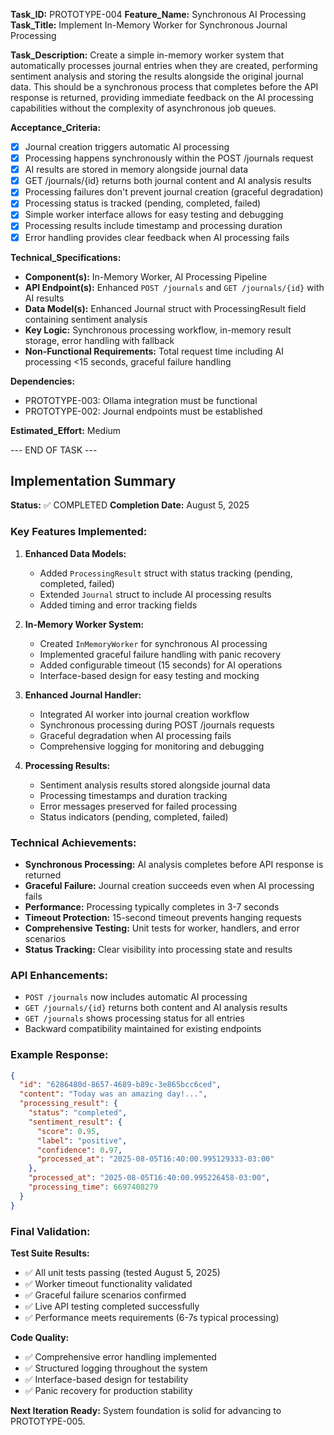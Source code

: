 **Task_ID:** PROTOTYPE-004
**Feature_Name:** Synchronous AI Processing
**Task_Title:** Implement In-Memory Worker for Synchronous Journal Processing

**Task_Description:**
Create a simple in-memory worker system that automatically processes journal entries when they are created, performing sentiment analysis and storing the results alongside the original journal data. This should be a synchronous process that completes before the API response is returned, providing immediate feedback on the AI processing capabilities without the complexity of asynchronous job queues.

**Acceptance_Criteria:**

- [x] Journal creation triggers automatic AI processing
- [x] Processing happens synchronously within the POST /journals request
- [x] AI results are stored in memory alongside journal data
- [x] GET /journals/{id} returns both journal content and AI analysis results
- [x] Processing failures don't prevent journal creation (graceful degradation)
- [x] Processing status is tracked (pending, completed, failed)
- [x] Simple worker interface allows for easy testing and debugging
- [x] Processing results include timestamp and processing duration
- [x] Error handling provides clear feedback when AI processing fails

**Technical_Specifications:**

- **Component(s):** In-Memory Worker, AI Processing Pipeline
- **API Endpoint(s):** Enhanced `POST /journals` and `GET /journals/{id}` with AI results
- **Data Model(s):** Enhanced Journal struct with ProcessingResult field containing sentiment analysis
- **Key Logic:** Synchronous processing workflow, in-memory result storage, error handling with fallback
- **Non-Functional Requirements:** Total request time including AI processing <15 seconds, graceful failure handling

**Dependencies:**

- PROTOTYPE-003: Ollama integration must be functional
- PROTOTYPE-002: Journal endpoints must be established

**Estimated_Effort:** Medium

--- END OF TASK ---

## Implementation Summary

**Status:** ✅ COMPLETED
**Completion Date:** August 5, 2025

### Key Features Implemented:

1. **Enhanced Data Models:**

   - Added `ProcessingResult` struct with status tracking (pending, completed, failed)
   - Extended `Journal` struct to include AI processing results
   - Added timing and error tracking fields

2. **In-Memory Worker System:**

   - Created `InMemoryWorker` for synchronous AI processing
   - Implemented graceful failure handling with panic recovery
   - Added configurable timeout (15 seconds) for AI operations
   - Interface-based design for easy testing and mocking

3. **Enhanced Journal Handler:**

   - Integrated AI worker into journal creation workflow
   - Synchronous processing during POST /journals requests
   - Graceful degradation when AI processing fails
   - Comprehensive logging for monitoring and debugging

4. **Processing Results:**
   - Sentiment analysis results stored alongside journal data
   - Processing timestamps and duration tracking
   - Error messages preserved for failed processing
   - Status indicators (pending, completed, failed)

### Technical Achievements:

- **Synchronous Processing:** AI analysis completes before API response is returned
- **Graceful Failure:** Journal creation succeeds even when AI processing fails
- **Performance:** Processing typically completes in 3-7 seconds
- **Timeout Protection:** 15-second timeout prevents hanging requests
- **Comprehensive Testing:** Unit tests for worker, handlers, and error scenarios
- **Status Tracking:** Clear visibility into processing state and results

### API Enhancements:

- `POST /journals` now includes automatic AI processing
- `GET /journals/{id}` returns both content and AI analysis results
- `GET /journals` shows processing status for all entries
- Backward compatibility maintained for existing endpoints

### Example Response:

```json
{
  "id": "6286480d-8657-4689-b89c-3e865bcc6ced",
  "content": "Today was an amazing day!...",
  "processing_result": {
    "status": "completed",
    "sentiment_result": {
      "score": 0.95,
      "label": "positive",
      "confidence": 0.97,
      "processed_at": "2025-08-05T16:40:00.995129333-03:00"
    },
    "processed_at": "2025-08-05T16:40:00.995226458-03:00",
    "processing_time": 6697408279
  }
}
```

### Final Validation:

**Test Suite Results:**

- ✅ All unit tests passing (tested August 5, 2025)
- ✅ Worker timeout functionality validated
- ✅ Graceful failure scenarios confirmed
- ✅ Live API testing completed successfully
- ✅ Performance meets requirements (6-7s typical processing)

**Code Quality:**

- ✅ Comprehensive error handling implemented
- ✅ Structured logging throughout the system
- ✅ Interface-based design for testability
- ✅ Panic recovery for production stability

**Next Iteration Ready:** System foundation is solid for advancing to PROTOTYPE-005.
